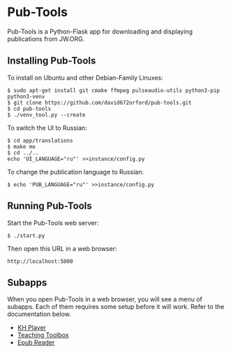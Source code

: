 # Pub-Tools

Pub-Tools is a Python-Flask app for downloading and displaying publications
from JW.ORG.

## Installing Pub-Tools

To install on Ubuntu and other Debian-Family Linuxes:

    $ sudo apt-get install git cmake ffmpeg pulseaudio-utils python3-pip python3-venv
    $ git clone https://github.com/david672orford/pub-tools.git
    $ cd pub-tools
    $ ./venv_tool.py --create

To switch the UI to Russian:

    $ cd app/translations
    $ make mo
    $ cd ../..
    echo 'UI_LANGUAGE="ru"' >>instance/config.py

To change the publication language to Russian:

    $ echo 'PUB_LANGUAGE="ru"' >>instance/config.py

## Running Pub-Tools

Start the Pub-Tools web server:

    $ ./start.py

Then open this URL in a web browser:

    http://localhost:5000

## Subapps

When you open Pub-Tools in a web browser, you will see a menu of subapps.
Each of them requires some setup before it will work. Refer to the
documentation below.

* [KH Player](docs/subapp-khplayer.md)
* [Teaching Toolbox](docs/subapp-toolbox.md)
* [Epub Reader](docs/subapp-epubs.md)

